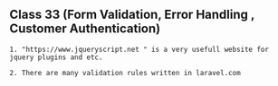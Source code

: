 ## **Class 33 (Form Validation, Error Handling , Customer Authentication)**

    1. "https://www.jqueryscript.net " is a very usefull website for jquery plugins and etc.
    
    2. There are many validation rules written in laravel.com
    
